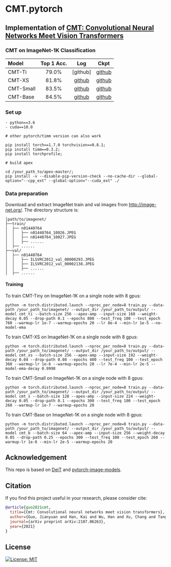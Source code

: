 # CMT.pytorch


## Implementation of [CMT: Convolutional Neural Networks Meet Vision Transformers](https://arxiv.org/pdf/2107.06263.pdf)

### CMT on ImageNet-1K Classification

| Model                | Top 1 Acc. | Log | Ckpt |
| :------------------- | :--------: | :------: | :------: |
| CMT-Ti        | 79.0%     | [github] | [github](https://github.com/ggjy/CMT.pytorch/releases/download/release-v1/cmt_tiny.pth) |
| CMT-XS        | 81.8%     | [github](https://github.com/ggjy/CMT.pytorch/releases/download/release-v1/log_cmt_xs.txt) | [github](https://github.com/ggjy/CMT.pytorch/releases/download/release-v1/cmt_xs.pth) |
| CMT-Small       | 83.5%     | [github](https://github.com/ggjy/CMT.pytorch/releases/download/release-v1/log_cmt_small.txt) | [github](https://github.com/ggjy/CMT.pytorch/releases/download/release-v1/cmt_small.pth) |
| CMT-Base        | 84.5%     | [github](https://github.com/ggjy/CMT.pytorch/releases/download/release-v1/log_cmt_base.txt) | [github](https://github.com/ggjy/CMT.pytorch/releases/download/release-v1/cmt_base.pth) |

### Set up
```
- python==3.6
- cuda==10.0

# other pytorch/timm version can also work

pip install torch==1.7.0 torchvision==0.8.1;
pip install timm==0.3.2;
pip install torchprofile;

# build apex

cd /your_path_to/apex-master/;
pip install -v --disable-pip-version-check --no-cache-dir --global-option="--cpp_ext" --global-option="--cuda_ext" ./
```

### Data preparation

Download and extract ImageNet train and val images from http://image-net.org/.
The directory structure is:

```
│path/to/imagenet/
├──train/
│  ├── n01440764
│  │   ├── n01440764_10026.JPEG
│  │   ├── n01440764_10027.JPEG
│  │   ├── ......
│  ├── ......
├──val/
│  ├── n01440764
│  │   ├── ILSVRC2012_val_00000293.JPEG
│  │   ├── ILSVRC2012_val_00002138.JPEG
│  │   ├── ......
│  ├── ......
```

#### Training

To train CMT-Tiny on ImageNet-1K on a single node with 8 gpus:

```
python -m torch.distributed.launch --nproc_per_node=8 train.py --data-path /your_path_to/imagenet/ --output_dir /your_path_to/output/ --model cmt_ti --batch-size 256 --apex-amp --input-size 160 --weight-decay 0.05 --drop-path 0.1 --epochs 800 --test_freq 100 --test_epoch 760 --warmup-lr 1e-7 --warmup-epochs 20 --lr 8e-4 --min-lr 1e-5 --no-model-ema
```

To train CMT-XS on ImageNet-1K on a single node with 8 gpus:
```
python -m torch.distributed.launch --nproc_per_node=8 train.py --data-path /your_path_to/imagenet/ --output_dir /your_path_to/output/ --model cmt_xs --batch-size 256 --apex-amp --input-size 192 --weight-decay 0.04 --drop-path 0.08 --epochs 400 --test_freq 100 --test_epoch 360 --warmup-lr 1e-6 --warmup-epochs 20 --lr 7e-4 --min-lr 2e-5 --model-ema-decay 0.9998
```

To train CMT-Small on ImageNet-1K on a single node with 8 gpus:

```
python -m torch.distributed.launch --nproc_per_node=8 train.py --data-path /your_path_to/imagenet/ --output_dir /your_path_to/output/ --model cmt_s --batch-size 128 --apex-amp --input-size 224 --weight-decay 0.05 --drop-path 0.1 --epochs 300 --test_freq 100 --test_epoch 260 --warmup-lr 1e-7 --warmup-epochs 20
```

To train CMT-Base on ImageNet-1K on a single node with 8 gpus:

```
python -m torch.distributed.launch --nproc_per_node=8 train.py --data-path /your_path_to/imagenet/ --output_dir /your_path_to/output/ --model cmt_b --batch-size 64 --apex-amp --input-size 256 --weight-decay 0.05 --drop-path 0.25 --epochs 300 --test_freq 100 --test_epoch 260 --warmup-lr 1e-6 --min-lr 2e-5 --warmup-epochs 20
```

## Acknowledgement
This repo is based on [DeiT](https://github.com/facebookresearch/deit) and [pytorch-image-models](https://github.com/rwightman/pytorch-image-models).


## Citation

If you find this project useful in your research, please consider cite:

```bibtex
@article{guo2021cmt,
  title={Cmt: Convolutional neural networks meet vision transformers},
  author={Guo, Jianyuan and Han, Kai and Wu, Han and Xu, Chang and Tang, Yehui and Xu, Chunjing and Wang, Yunhe},
  journal={arXiv preprint arXiv:2107.06263},
  year={2021}
}
```

## License

[![License: MIT](https://img.shields.io/badge/License-MIT-yellow.svg)](https://opensource.org/licenses/MIT)
